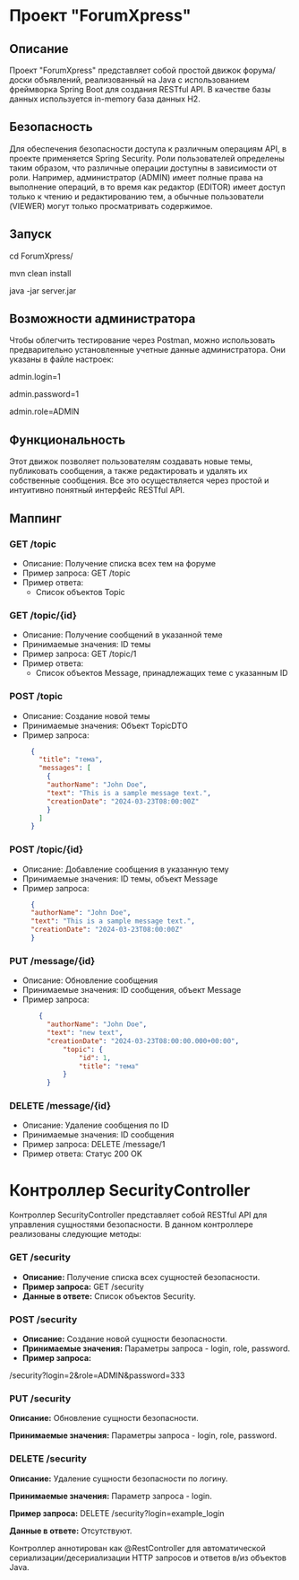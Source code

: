 # Проект "ForumXpress"

## Описание
Проект "ForumXpress" представляет собой простой движок форума/доски объявлений, реализованный на Java с использованием фреймворка Spring Boot для создания RESTful API. В качестве базы данных используется in-memory база данных H2.

## Безопасность
Для обеспечения безопасности доступа к различным операциям API, в проекте применяется Spring Security. Роли пользователей определены таким образом, что различные операции доступны в зависимости от роли. Например, администратор (ADMIN) имеет полные права на выполнение операций, в то время как редактор (EDITOR) имеет доступ только к чтению и редактированию тем, а обычные пользователи (VIEWER) могут только просматривать содержимое.

## Запуск 

cd ForumXpress/

mvn clean install

java -jar server.jar

## Возможности администратора
Чтобы облегчить тестирование через Postman, можно использовать предварительно установленные учетные данные администратора. Они указаны в файле настроек:


admin.login=1

admin.password=1

admin.role=ADMIN


## Функциональность
Этот движок позволяет пользователям создавать новые темы, публиковать сообщения, а также редактировать и удалять их собственные сообщения. Все это осуществляется через простой и интуитивно понятный интерфейс RESTful API.

## Маппинг

### GET /topic
- Описание: Получение списка всех тем на форуме
- Пример запроса: GET /topic
- Пример ответа:
  - Список объектов Topic
  
### GET /topic/{id}
- Описание: Получение сообщений в указанной теме
- Принимаемые значения: ID темы
- Пример запроса: GET /topic/1
- Пример ответа:
  - Список объектов Message, принадлежащих теме с указанным ID
  
### POST /topic
- Описание: Создание новой темы
- Принимаемые значения: Объект TopicDTO
- Пример запроса:
  ```json
    {
      "title": "тема",
      "messages": [
        {
        "authorName": "John Doe",
        "text": "This is a sample message text.",
        "creationDate": "2024-03-23T08:00:00Z"
        }
      ]
    }

### POST /topic/{id}
- Описание: Добавление сообщения в указанную тему
- Принимаемые значения: ID темы, объект Message
- Пример запроса:
  ```json
    {
    "authorName": "John Doe",
    "text": "This is a sample message text.",
    "creationDate": "2024-03-23T08:00:00Z"
    }

### PUT /message/{id}
- Описание: Обновление сообщения
- Принимаемые значения: ID сообщения, объект Message
- Пример запроса:
  ```json
      {
        "authorName": "John Doe",
        "text": "new text",
        "creationDate": "2024-03-23T08:00:00.000+00:00",
            "topic": {
                "id": 1,
                "title": "тема"
            }
        }

### DELETE /message/{id}
- Описание: Удаление сообщения по ID
- Принимаемые значения: ID сообщения
- Пример запроса: DELETE /message/1
- Пример ответа: Статус 200 OK

# Контроллер SecurityController

Контроллер SecurityController представляет собой RESTful API для управления сущностями безопасности. В данном контроллере реализованы следующие методы:

### GET /security
- **Описание:** Получение списка всех сущностей безопасности.
- **Пример запроса:** GET /security
- **Данные в ответе:** Список объектов Security.


### POST /security
- **Описание:** Создание новой сущности безопасности.
- **Принимаемые значения:** Параметры запроса - login, role, password.
- **Пример запроса:**

/security?login=2&role=ADMIN&password=333

### PUT /security

**Описание:** Обновление сущности безопасности.

**Принимаемые значения:** Параметры запроса - login, role, password.


### DELETE /security

**Описание:** Удаление сущности безопасности по логину.

**Принимаемые значения:** Параметр запроса - login.

**Пример запроса:** DELETE /security?login=example_login

**Данные в ответе:** Отсутствуют.

Контроллер аннотирован как @RestController для автоматической сериализации/десериализации HTTP запросов и ответов в/из объектов Java.


